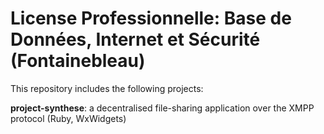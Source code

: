 # License Professionnelle: Base de Données, Internet et Sécurité (Fontainebleau)

This repository includes the following projects:

__project-synthese__: a decentralised file-sharing application over the XMPP protocol (Ruby, WxWidgets)
